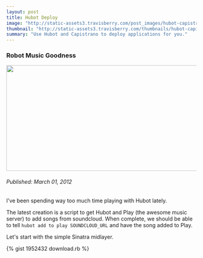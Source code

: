 ```yaml
--- 
layout: post
title: Hubot Deploy
image: "http://static-assets3.travisberry.com/post_images/hubot-capistrano.jpg"
thumbnail: "http://static-assets3.travisberry.com/thumbnails/hubot-capistrano_thumb.jpg"
summary: "Use Hubot and Capistrano to deploy applications for you."
---
```

<article class="post clearfix">
  <h3>Robot Music Goodness</h3>
  <a href="#" class="postImageLink"><img src="http://static-assets3.travisberry.com/post_images/hubot-capistrano.jpg" alt="" class="thumbnail alignleft" width=640 height=280 /></a>
  <h6>Published: March 01, 2012</h6>

I've been spending way too much time playing with Hubot lately.

The latest creation is a script to get Hubot and Play (the awesome music server) to add songs from soundcloud. When complete, we should be able to tell `hubot add to play SOUNDCLOUD_URL` and have the song added to Play.

Let's start with the simple Sinatra midlayer.

<div class="gistFallback">
{% gist 1952432 download.rb %}
</div>

</article>
